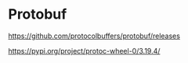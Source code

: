 
# Protobuf

https://github.com/protocolbuffers/protobuf/releases

https://pypi.org/project/protoc-wheel-0/3.19.4/
